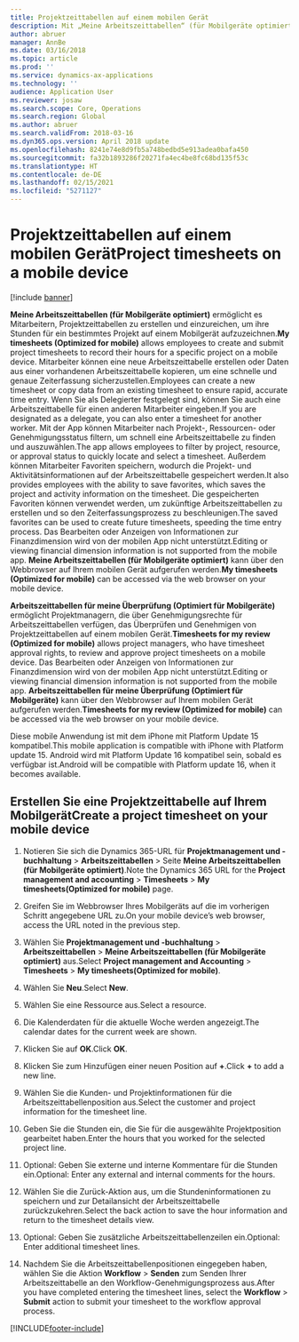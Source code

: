 ```yaml
---
title: Projektzeittabellen auf einem mobilen Gerät
description: Mit „Meine Arbeitszeittabellen“ (für Mobilgeräte optimiert) können Mitarbeiter Projektzeittabellen erstellen und einreichen, um ihre Stunden für ein bestimmtes Projekt auf einem Mobilgerät aufzuzeichnen.
author: abruer
manager: AnnBe
ms.date: 03/16/2018
ms.topic: article
ms.prod: ''
ms.service: dynamics-ax-applications
ms.technology: ''
audience: Application User
ms.reviewer: josaw
ms.search.scope: Core, Operations
ms.search.region: Global
ms.author: abruer
ms.search.validFrom: 2018-03-16
ms.dyn365.ops.version: April 2018 update
ms.openlocfilehash: 8241e74e8d9fb5a748bedbd5e913adea0bafa450
ms.sourcegitcommit: fa32b1893286f20271fa4ec4be8fc68bd135f53c
ms.translationtype: HT
ms.contentlocale: de-DE
ms.lasthandoff: 02/15/2021
ms.locfileid: "5271127"
---
```

# <a name="project-timesheets-on-a-mobile-device"></a><span data-ttu-id="21e38-103">Projektzeittabellen auf einem mobilen Gerät</span><span class="sxs-lookup"><span data-stu-id="21e38-103">Project timesheets on a mobile device</span></span>

[!include [banner](../includes/banner.md)]

<span data-ttu-id="21e38-104">**Meine Arbeitszeittabellen (für Mobilgeräte optimiert)** ermöglicht es Mitarbeitern, Projektzeittabellen zu erstellen und einzureichen, um ihre Stunden für ein bestimmtes Projekt auf einem Mobilgerät aufzuzeichnen.</span><span class="sxs-lookup"><span data-stu-id="21e38-104">**My timesheets (Optimized for mobile)** allows employees to create and submit project timesheets to record their hours for a specific project on a mobile device.</span></span> <span data-ttu-id="21e38-105">Mitarbeiter können eine neue Arbeitszeittabelle erstellen oder Daten aus einer vorhandenen Arbeitszeittabelle kopieren, um eine schnelle und genaue Zeiterfassung sicherzustellen.</span><span class="sxs-lookup"><span data-stu-id="21e38-105">Employees can create a new timesheet or copy data from an existing timesheet to ensure rapid, accurate time entry.</span></span> <span data-ttu-id="21e38-106">Wenn Sie als Delegierter festgelegt sind, können Sie auch eine Arbeitszeittabelle für einen anderen Mitarbeiter eingeben.</span><span class="sxs-lookup"><span data-stu-id="21e38-106">If you are designated as a delegate, you can also enter a timesheet for another worker.</span></span> <span data-ttu-id="21e38-107">Mit der App können Mitarbeiter nach Projekt-, Ressourcen- oder Genehmigungsstatus filtern, um schnell eine Arbeitszeittabelle zu finden und auszuwählen.</span><span class="sxs-lookup"><span data-stu-id="21e38-107">The app allows employees to filter by project, resource, or approval status to quickly locate and select a timesheet.</span></span> <span data-ttu-id="21e38-108">Außerdem können Mitarbeiter Favoriten speichern, wodurch die Projekt- und Aktivitätsinformationen auf der Arbeitszeittabelle gespeichert werden.</span><span class="sxs-lookup"><span data-stu-id="21e38-108">It also provides employees with the ability to save favorites, which saves the project and activity information on the timesheet.</span></span> <span data-ttu-id="21e38-109">Die gespeicherten Favoriten können verwendet werden, um zukünftige Arbeitszeittabellen zu erstellen und so den Zeiterfassungsprozess zu beschleunigen.</span><span class="sxs-lookup"><span data-stu-id="21e38-109">The saved favorites can be used to create future timesheets, speeding the time entry process.</span></span> <span data-ttu-id="21e38-110">Das Bearbeiten oder Anzeigen von Informationen zur Finanzdimension wird von der mobilen App nicht unterstützt.</span><span class="sxs-lookup"><span data-stu-id="21e38-110">Editing or viewing financial dimension information is not supported from the mobile app.</span></span> <span data-ttu-id="21e38-111">**Meine Arbeitszeittabellen (für Mobilgeräte optimiert)** kann über den Webbrowser auf Ihrem mobilen Gerät aufgerufen werden.</span><span class="sxs-lookup"><span data-stu-id="21e38-111">**My timesheets (Optimized for mobile)** can be accessed via the web browser on your mobile device.</span></span>

<span data-ttu-id="21e38-112">**Arbeitszeittabellen für meine Überprüfung (Optimiert für Mobilgeräte)** ermöglicht Projektmanagern, die über Genehmigungsrechte für Arbeitszeittabellen verfügen, das Überprüfen und Genehmigen von Projektzeittabellen auf einem mobilen Gerät.</span><span class="sxs-lookup"><span data-stu-id="21e38-112">**Timesheets for my review (Optimized for mobile)** allows project managers, who have timesheet approval rights, to review and approve project timesheets on a mobile device.</span></span> <span data-ttu-id="21e38-113">Das Bearbeiten oder Anzeigen von Informationen zur Finanzdimension wird von der mobilen App nicht unterstützt.</span><span class="sxs-lookup"><span data-stu-id="21e38-113">Editing or viewing financial dimension information is not supported from the mobile app.</span></span> <span data-ttu-id="21e38-114">**Arbeitszeittabellen für meine Überprüfung (Optimiert für Mobilgeräte)** kann über den Webbrowser auf Ihrem mobilen Gerät aufgerufen werden.</span><span class="sxs-lookup"><span data-stu-id="21e38-114">**Timesheets for my review (Optimized for mobile)** can be accessed via the web browser on your mobile device.</span></span>

<span data-ttu-id="21e38-115">Diese mobile Anwendung ist mit dem iPhone mit Platform Update 15 kompatibel.</span><span class="sxs-lookup"><span data-stu-id="21e38-115">This mobile application is compatible with iPhone with Platform update 15.</span></span>
<span data-ttu-id="21e38-116">Android wird mit Platform Update 16 kompatibel sein, sobald es verfügbar ist.</span><span class="sxs-lookup"><span data-stu-id="21e38-116">Android will be compatible with Platform update 16, when it becomes available.</span></span>

## <a name="create-a-project-timesheet-on-your-mobile-device"></a><span data-ttu-id="21e38-117">Erstellen Sie eine Projektzeittabelle auf Ihrem Mobilgerät</span><span class="sxs-lookup"><span data-stu-id="21e38-117">Create a project timesheet on your mobile device</span></span>

1.  <span data-ttu-id="21e38-118">Notieren Sie sich die Dynamics 365-URL für **Projektmanagement und -buchhaltung** \> **Arbeitszeittabellen** \> Seite **Meine Arbeitszeittabellen (für Mobilgeräte optimiert)**.</span><span class="sxs-lookup"><span data-stu-id="21e38-118">Note the Dynamics 365 URL for the **Project management and accounting** \> **Timesheets** \> **My timesheets(Optimized for mobile)** page.</span></span>

2.  <span data-ttu-id="21e38-119">Greifen Sie im Webbrowser Ihres Mobilgeräts auf die im vorherigen Schritt angegebene URL zu.</span><span class="sxs-lookup"><span data-stu-id="21e38-119">On your mobile device’s web browser, access the URL noted in the previous step.</span></span>
 
3.  <span data-ttu-id="21e38-120">Wählen Sie **Projektmanagement und -buchhaltung** \> **Arbeitszeittabellen** \> **Meine Arbeitszeittabellen (für Mobilgeräte optimiert)** aus.</span><span class="sxs-lookup"><span data-stu-id="21e38-120">Select **Project management and Accounting** \> **Timesheets** \> **My timesheets(Optimized for mobile)**.</span></span>

4.  <span data-ttu-id="21e38-121">Wählen Sie **Neu**.</span><span class="sxs-lookup"><span data-stu-id="21e38-121">Select **New**.</span></span>

5.  <span data-ttu-id="21e38-122">Wählen Sie eine Ressource aus.</span><span class="sxs-lookup"><span data-stu-id="21e38-122">Select a resource.</span></span>

6.  <span data-ttu-id="21e38-123">Die Kalenderdaten für die aktuelle Woche werden angezeigt.</span><span class="sxs-lookup"><span data-stu-id="21e38-123">The calendar dates for the current week are shown.</span></span>

7.  <span data-ttu-id="21e38-124">Klicken Sie auf **OK**.</span><span class="sxs-lookup"><span data-stu-id="21e38-124">Click **OK**.</span></span>

8.  <span data-ttu-id="21e38-125">Klicken Sie zum Hinzufügen einer neuen Position auf **+**.</span><span class="sxs-lookup"><span data-stu-id="21e38-125">Click **+** to add a new line.</span></span>

9.  <span data-ttu-id="21e38-126">Wählen Sie die Kunden- und Projektinformationen für die Arbeitszeittabellenposition aus.</span><span class="sxs-lookup"><span data-stu-id="21e38-126">Select the customer and project information for the timesheet line.</span></span>

10. <span data-ttu-id="21e38-127">Geben Sie die Stunden ein, die Sie für die ausgewählte Projektposition gearbeitet haben.</span><span class="sxs-lookup"><span data-stu-id="21e38-127">Enter the hours that you worked for the selected project line.</span></span>

11. <span data-ttu-id="21e38-128">Optional: Geben Sie externe und interne Kommentare für die Stunden ein.</span><span class="sxs-lookup"><span data-stu-id="21e38-128">Optional: Enter any external and internal comments for the hours.</span></span>

12. <span data-ttu-id="21e38-129">Wählen Sie die Zurück-Aktion aus, um die Stundeninformationen zu speichern und zur Detailansicht der Arbeitszeittabelle zurückzukehren.</span><span class="sxs-lookup"><span data-stu-id="21e38-129">Select the back action to save the hour information and return to the timesheet details view.</span></span>

13. <span data-ttu-id="21e38-130">Optional: Geben Sie zusätzliche Arbeitszeittabellenzeilen ein.</span><span class="sxs-lookup"><span data-stu-id="21e38-130">Optional: Enter additional timesheet lines.</span></span>

14. <span data-ttu-id="21e38-131">Nachdem Sie die Arbeitszeittabellenpositionen eingegeben haben, wählen Sie die Aktion **Workflow** \> **Senden** zum Senden Ihrer Arbeitszeittabelle an den Workflow-Genehmigungsprozess aus.</span><span class="sxs-lookup"><span data-stu-id="21e38-131">After you have completed entering the timesheet lines, select the **Workflow** \> **Submit** action to submit your timesheet to the workflow approval process.</span></span>


[!INCLUDE[footer-include](../includes/footer-banner.md)]